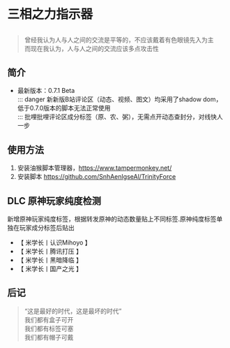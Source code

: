 # 三相之力指示器

##
<script setup>
import { VPTeamMembers } from 'vitepress/theme'

const members = [
    {
        avatar: '//wsrv.nl/?url=https://i1.hdslb.com/bfs/face/5ab69d5de7e0f9f1c5719f24be53f3ba0d15acb3.jpg',
        name: 'Xulaupuz',
        title: '原作者',
        links: [
            { 
                icon: 'bilibili', 
                link: 'https://space.bilibili.com/11232033' 
            }
        ],
    },
    {
        avatar: '//wsrv.nl/?url=https://i1.hdslb.com/bfs/face/34f46a77dd4f5ffc5e80315131c0e83b3242d2e6.jpg@128w_128h_1c_1s.webp',
        name: 'SnhAenIgseAl',
        title: '改进',
        links: [
            {
                icon: 'github',
                link: 'https://github.com/SnhAenIgseAl'
            },
            { 
                icon: 'bilibili', 
                link: 'https://space.bilibili.com/109066415' 
            }
        ]
    }
]
</script>
<VPTeamMembers size="small" :members />

##  
> 曾经我认为人与人之间的交流是平等的，不应该戴着有色眼镜先入为主  
而现在我认为，人与人之间的交流应该多点攻击性

## 简介
- 最新版本：0.7.1 Beta  
::: danger
新新版B站评论区（动态、视频、图文）均采用了shadow dom，低于0.7.0版本的脚本无法正常使用  
:::
批哩批哩评论区成分标签（原、农、粥），无需点开动态查封分，对线快人一步

## 使用方法
1. 安装油猴脚本管理器，https://www.tampermonkey.net/
2. 安装脚本 https://github.com/SnhAenIgseAl/TrinityForce

## DLC 原神玩家纯度检测
新增原神玩家纯度标签，根据转发原神的动态数量贴上不同标签.原神纯度标签单独在玩家成分标签后贴出
- 【 米学长丨认识Mihoyo 】  
- 【 米学长丨腾讯打压 】  
- 【 米学长丨黑暗降临 】  
- 【 米学长丨国产之光 】  

## 后记
> “这是最好的时代，这是最坏的时代”  
我们都有盒子可开  
我们都有标签可塞  
我们都有帽子可戴  
